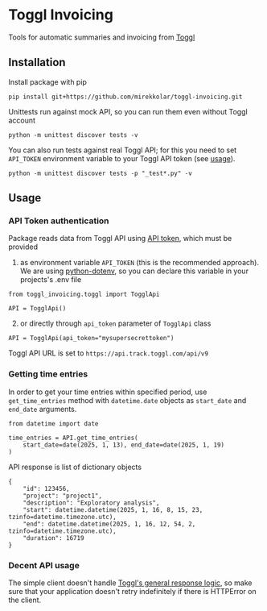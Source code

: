# Toggl Invoicing

Tools for automatic summaries and invoicing from [Toggl](https://toggl.com/)

## Installation

Install package with pip

```
pip install git+https://github.com/mirekkolar/toggl-invoicing.git
```

Unittests run against mock API, so you can run them even without Toggl account
```
python -m unittest discover tests -v
```

You can also run tests against real Toggl API; for this you need to set `API_TOKEN` environment variable to your Toggl API token (see [usage](#api-token-authentication)).
```
python -m unittest discover tests -p "_test*.py" -v
```

## Usage

### <a id = "api-token-authentication"></a> API Token authentication

Package reads data from Toggl API using [API token](https://engineering.toggl.com/docs/authentication/#http-basic-auth-with-api-token), which must be provided
1. as environment variable `API_TOKEN` (this is the recommended approach). We are using [python-dotenv](https://pypi.org/project/python-dotenv/), so you can declare this variable in your projects's .env file
```
from toggl_invoicing.toggl import TogglApi

API = TogglApi()
```
2. or directly through `api_token` parameter of `TogglApi` class
```
API = TogglApi(api_token="mysupersecrettoken")
```

Toggl API URL is set to `https://api.track.toggl.com/api/v9`

### Getting time entries

In order to get your time entries within specified period, use `get_time_entries` method with `datetime.date` objects as `start_date` and `end_date` arguments.
```
from datetime import date

time_entries = API.get_time_entries(
    start_date=date(2025, 1, 13), end_date=date(2025, 1, 19)
)
```
API response is list of dictionary objects
```
{
    "id": 123456,
    "project": "project1",
    "description": "Exploratory analysis",
    "start": datetime.datetime(2025, 1, 16, 8, 15, 23, tzinfo=datetime.timezone.utc),
    "end": datetime.datetime(2025, 1, 16, 12, 54, 2, tzinfo=datetime.timezone.utc),
    "duration": 16719
}
```

### Decent API usage

The simple client doesn't handle [Toggl's general response logic](https://engineering.toggl.com/docs/#generic-responses), so make sure that your application doesn't retry indefinitely if there is HTTPError on the client.